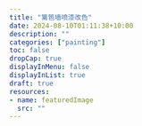 ```yaml
---
title: "篱笆墙喷漆改色"
date: 2024-08-10T01:11:38+10:00
description: ""
categories: ["painting"]
toc: false
dropCap: true
displayInMenu: false
displayInList: true
draft: true
resources:
- name: featuredImage
  src: ""
---
```


